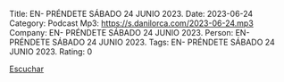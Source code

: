 Title: EN- PRÉNDETE SÁBADO 24 JUNIO 2023.
Date: 2023-06-24
Category: Podcast
Mp3: https://s.danilorca.com/2023-06-24.mp3
Company: EN- PRÉNDETE SÁBADO 24 JUNIO 2023.
Person: EN- PRÉNDETE SÁBADO 24 JUNIO 2023.
Tags: EN- PRÉNDETE SÁBADO 24 JUNIO 2023.
Rating: 0

<a href="https://s.danilorca.com/2023-06-24.mp3" type="audio/mpeg">
Escuchar
</a>

